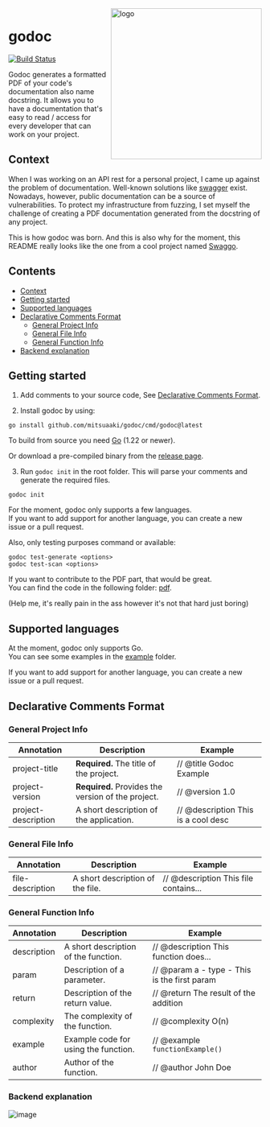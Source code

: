 <img align="right" width="300px" src="https://github.com/mitsuaaki/godoc/assets/69150061/25510cf3-17ca-44d2-93bb-81b698eb4504" alt="logo">

# godoc

[![Build Status]()]()

Godoc generates a formatted PDF of your code's documentation also name docstring.
It allows you to have a documentation that's easy to read / access for every developer that can work on your project.

## Context

When I was working on an API rest for a personal project, I came up against the problem of documentation. 
Well-known solutions like [swagger](https://swagger.io/) exist. 
Nowadays, however, public documentation can be a source of vulnerabilities. 
To protect my infrastructure from fuzzing, I set myself the challenge of creating a PDF documentation generated from the docstring of any project.

This is how godoc was born.
And this is also why for the moment, this README really looks like the one from a cool project named [Swaggo](https://github.com/swaggo).

## Contents
- [Context](#context)
- [Getting started](#getting-started)
- [Supported languages](#supported-languages)
- [Declarative Comments Format](#declarative-comments-format)
  - [General Project Info](#general-project-info)
  - [General File Info](#general-file-info)
  - [General Function Info](#general-function-info)
- [Backend explanation](#backend-explanation)

## Getting started

1. Add comments to your source code, See [Declarative Comments Format](#declarative-comments-format).

2. Install godoc by using:
```shell
go install github.com/mitsuaaki/godoc/cmd/godoc@latest 
```
To build from source you need [Go](https://golang.org/dl) (1.22 or newer).

Or download a pre-compiled binary from the [release page](https://github.com/mitsuaaki/godoc/releases).

3. Run `godoc init` in the root folder. This will parse your comments and generate the required files.
```shell
godoc init
```

For the moment, godoc only supports a few languages. <br>
If you want to add support for another language, you can create a new issue or a pull request.<br>

Also, only testing purposes command or available:
```shell
godoc test-generate <options>
godoc test-scan <options>
```

If you want to contribute to the PDF part, that would be great. <br>
You can find the code in the following folder: [pdf](https://github.com/mitsuaaki/godoc/app/formatter). 

(Help me, it's really pain in the ass however it's not that hard just boring)

## Supported languages

At the moment, godoc only supports Go.<br />
You can see some examples in the [example](https://github.com/mitsuaaki/godoc/example/) folder.

If you want to add support for another language, you can create a new issue or a pull request.

## Declarative Comments Format

### General Project Info

| Annotation           | Description                                         | Example                             |
|----------------------|-----------------------------------------------------|-------------------------------------|
| project-title        | **Required.** The title of the project.             | // @title Godoc Example             |
| project-version      | **Required.** Provides the version of the project.  | // @version 1.0                     |
| project-description  | A short description of the application.             | // @description This is a cool desc |

### General File Info

| Annotation       | Description                                        | Example                               |
|------------------|----------------------------------------------------|---------------------------------------|
| file-description | A short description of the file.                   | // @description This file contains... |

### General Function Info

| Annotation   | Description                          | Example                                      |
|--------------|--------------------------------------|----------------------------------------------|
| description  | A short description of the function. | // @description This function does...        |
| param        | Description of a parameter.          | // @param a - type - This is the first param |
| return       | Description of the return value.     | // @return The result of the addition        |
| complexity   | The complexity of the function.      | // @complexity O(n)                          |
| example      | Example code for using the function. | // @example `functionExample()`              |
| author       | Author of the function.              | // @author John Doe                          |

### Backend explanation

![image](https://github.com/mitsuaaki/godoc/assets/69150061/ac49811b-d87b-4cdf-b9d2-57e4f00ada88)

